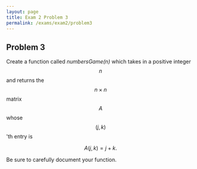 ```yaml
---
layout: page
title: Exam 2 Problem 3
permalink: /exams/exam2/problem3
---
```


## Problem 3

Create a function called *numbersGame(n)* which takes in a positive integer $$n$$ and returns the $$n\times n$$ matrix $$A$$ whose $$(j,k)$$'th entry is

$$A(j,k) = j+k.$$

Be sure to carefully document your function.
